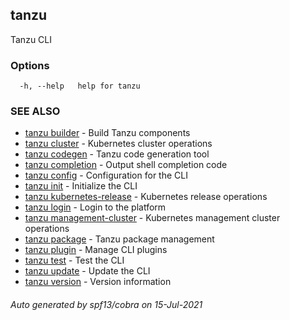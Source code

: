 ## tanzu

Tanzu CLI

### Options

```
  -h, --help   help for tanzu
```

### SEE ALSO

* [tanzu builder](tanzu_builder.md)	 - Build Tanzu components
* [tanzu cluster](tanzu_cluster.md)	 - Kubernetes cluster operations
* [tanzu codegen](tanzu_codegen.md)	 - Tanzu code generation tool
* [tanzu completion](tanzu_completion.md)	 - Output shell completion code
* [tanzu config](tanzu_config.md)	 - Configuration for the CLI
* [tanzu init](tanzu_init.md)	 - Initialize the CLI
* [tanzu kubernetes-release](tanzu_kubernetes-release.md)	 - Kubernetes release operations
* [tanzu login](tanzu_login.md)	 - Login to the platform
* [tanzu management-cluster](tanzu_management-cluster.md)	 - Kubernetes management cluster operations
* [tanzu package](tanzu_package.md)	 - Tanzu package management
* [tanzu plugin](tanzu_plugin.md)	 - Manage CLI plugins
* [tanzu test](tanzu_test.md)	 - Test the CLI
* [tanzu update](tanzu_update.md)	 - Update the CLI
* [tanzu version](tanzu_version.md)	 - Version information

###### Auto generated by spf13/cobra on 15-Jul-2021

